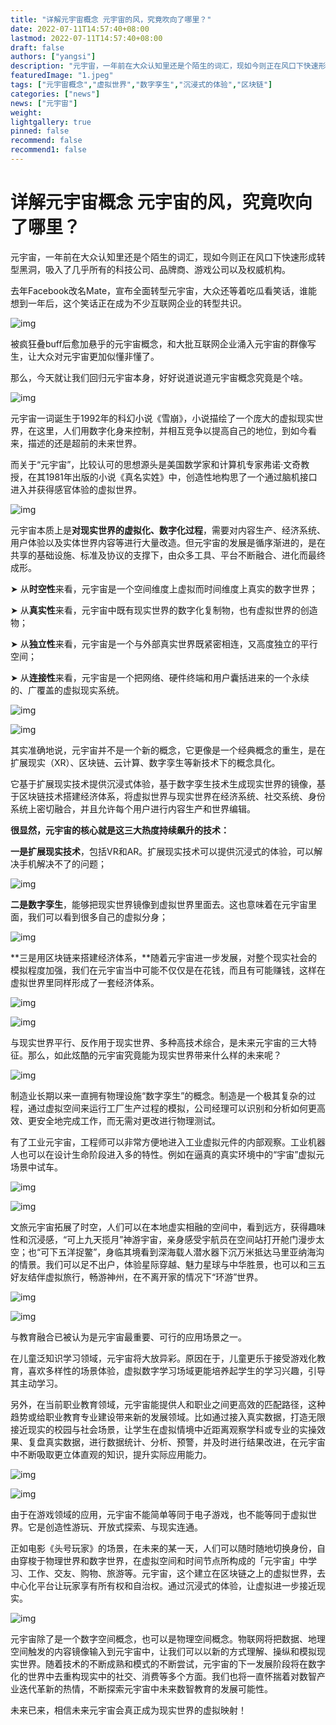 ```yaml
---
title: "详解元宇宙概念 元宇宙的风，究竟吹向了哪里？"
date: 2022-07-11T14:57:40+08:00
lastmod: 2022-07-11T14:57:40+08:00
draft: false
authors: ["yangsi"]
description: "元宇宙，一年前在大众认知里还是个陌生的词汇，现如今则正在风口下快速形成转型黑洞，吸入了几乎所有的科技公司、品牌商、游戏公司以及权威机构。"
featuredImage: "1.jpeg"
tags: ["元宇宙概念","虚拟世界","数字孪生","沉浸式的体验","区块链"]
categories: ["news"]
news: ["元宇宙"]
weight: 
lightgallery: true
pinned: false
recommend: false
recommend1: false
---
```


# 详解元宇宙概念 元宇宙的风，究竟吹向了哪里？ 

元宇宙，一年前在大众认知里还是个陌生的词汇，现如今则正在风口下快速形成转型黑洞，吸入了几乎所有的科技公司、品牌商、游戏公司以及权威机构。

去年Facebook改名Mate，宣布全面转型元宇宙，大众还等着吃瓜看笑话，谁能想到一年后，这个笑话正在成为不少互联网企业的转型共识。

![img](https://p8.itc.cn/images01/20220711/13f593cc3ea0445893512b7ec343d142.jpeg)

被疯狂叠buff后愈加悬乎的元宇宙概念，和大批互联网企业涌入元宇宙的群像写生，让大众对元宇宙更加似懂非懂了。

那么，今天就让我们回归元宇宙本身，好好说道说道元宇宙概念究竟是个啥。

![img](https://p0.itc.cn/images01/20220711/5ee424783b8f45f2bf76ab91887278dc.jpeg)

元宇宙一词诞生于1992年的科幻小说《雪崩》，小说描绘了一个庞大的虚拟现实世界，在这里，人们用数字化身来控制，并相互竞争以提高自己的地位，到如今看来，描述的还是超前的未来世界。

而关于“元宇宙”，比较认可的思想源头是美国数学家和计算机专家弗诺·文奇教授，在其1981年出版的小说《真名实姓》中，创造性地构思了一个通过脑机接口进入并获得感官体验的虚拟世界。

![img](https://p1.itc.cn/images01/20220711/6a49c1772b4d4c9d85976c382a40b2c1.jpeg)

元宇宙本质上是**对现实世界的虚拟化、数字化过程**，需要对内容生产、经济系统、用户体验以及实体世界内容等进行大量改造。但元宇宙的发展是循序渐进的，是在共享的基础设施、标准及协议的支撑下，由众多工具、平台不断融合、进化而最终成形。

➤ 从**时空性**来看，元宇宙是一个空间维度上虚拟而时间维度上真实的数字世界；

➤ 从**真实性**来看，元宇宙中既有现实世界的数字化复制物，也有虚拟世界的创造物；

➤ 从**独立性**来看，元宇宙是一个与外部真实世界既紧密相连，又高度独立的平行空间；

➤ 从**连接性**来看，元宇宙是一个把网络、硬件终端和用户囊括进来的一个永续的、广覆盖的虚拟现实系统。

![img](https://p1.itc.cn/images01/20220711/49c1bbb0b9ea48d8ba1263e2b6b69659.jpeg)

![img](https://p2.itc.cn/images01/20220711/c97447fcaa664da593c40cfba3ae4be3.jpeg)

其实准确地说，元宇宙并不是一个新的概念，它更像是一个经典概念的重生，是在扩展现实（XR）、区块链、云计算、数字孪生等新技术下的概念具化。

它基于扩展现实技术提供沉浸式体验，基于数字孪生技术生成现实世界的镜像，基于区块链技术搭建经济体系，将虚拟世界与现实世界在经济系统、社交系统、身份系统上密切融合，并且允许每个用户进行内容生产和世界编辑。

**很显然，元宇宙的核心就是这三大热度持续飙升的技术：**

**一是扩展现实技术**，包括VR和AR。扩展现实技术可以提供沉浸式的体验，可以解决手机解决不了的问题；

![img](https://p2.itc.cn/images01/20220711/3e7986284a44487b8cdbb95374a47f2f.jpeg)

**二是数字孪生**，能够把现实世界镜像到虚拟世界里面去。这也意味着在元宇宙里面，我们可以看到很多自己的虚拟分身；

![img](https://p0.itc.cn/images01/20220711/f74c6698b8c74f40ac50ea473283d395.jpeg)

**三是用区块链来搭建经济体系，**随着元宇宙进一步发展，对整个现实社会的模拟程度加强，我们在元宇宙当中可能不仅仅是在花钱，而且有可能赚钱，这样在虚拟世界里同样形成了一套经济体系。

![img](https://p2.itc.cn/images01/20220711/3d567ae2c02e4c959f3e57e09ab25114.jpeg)

![img](https://p9.itc.cn/images01/20220711/db3dc59b226c4ae4b0063774c2c1cae1.jpeg)

与现实世界平行、反作用于现实世界、多种高技术综合，是未来元宇宙的三大特征。那么，如此炫酷的元宇宙究竟能为现实世界带来什么样的未来呢？

![img](https://p0.itc.cn/images01/20220711/d8269b05a0dd495ea4336558d6d52daf.jpeg)

制造业长期以来一直拥有物理设施“数字孪生”的概念。制造是一个极其复杂的过程，通过虚拟空间来运行工厂生产过程的模拟，公司经理可以识别和分析如何更高效、更安全地完成工作，而无需对更改进行物理测试。

有了工业元宇宙，工程师可以非常方便地进入工业虚拟元件的内部观察。工业机器人也可以在设计生命阶段进入多的特性。例如在逼真的真实环境中的“宇宙”虚拟元场景中试车。

![img](https://p9.itc.cn/images01/20220711/f3246b539bf644a683c986ae3d8b410e.jpeg)

![img](https://p0.itc.cn/images01/20220711/0cf93267e83845069c7bc969b911a5d7.jpeg)

文旅元宇宙拓展了时空，人们可以在本地虚实相融的空间中，看到远方，获得趣味性和沉浸感，“可上九天揽月”神游宇宙，亲身感受宇航员在空间站打开舱门漫步太空；也“可下五洋捉鳖”，身临其境看到深海载人潜水器下沉万米抵达马里亚纳海沟的情景。我们可以足不出户，体验星际穿越、魅力星球与中华胜景，也可以和三五好友结伴虚拟旅行，畅游神州，在不离开家的情况下“环游”世界。

![img](https://p6.itc.cn/images01/20220711/379c8c6fd34b4acab87aea139913a399.jpeg)

![img](https://p1.itc.cn/images01/20220711/aed9ebfe2aeb4ce19067da7e56446e04.jpeg)

与教育融合已被认为是元宇宙最重要、可行的应用场景之一。

在儿童泛知识学习领域，元宇宙将大放异彩。原因在于，儿童更乐于接受游戏化教育，喜欢多样性的场景体验，虚拟数字学习场域更能培养起学生的学习兴趣，引导其主动学习。

另外，在当前职业教育领域，元宇宙能提供人和职业之间更高效的匹配路径，这种趋势或给职业教育专业建设带来新的发展领域。比如通过接入真实数据，打造无限接近现实的校园与社会场景，让学生在虚拟情境中近距离观察学科或专业的实操效果、复盘真实数据，进行数据统计、分析、预警，并及时进行结果改进，在元宇宙中不断吸取更立体直观的知识，提升实际应用能力。

![img](https://p6.itc.cn/images01/20220711/21eaf82e3c0f4c15b6fb9371a1784c50.jpeg)

![img](https://p2.itc.cn/images01/20220711/11506df83c9748a7beb80af30a56df06.jpeg)

由于在游戏领域的应用，元宇宙不能简单等同于电子游戏，也不能等同于虚拟世界。它是创造性游玩、开放式探索、与现实连通。

正如电影《头号玩家》的场景，在未来的某一天，人们可以随时随地切换身份，自由穿梭于物理世界和数字世界，在虚拟空间和时间节点所构成的「元宇宙」中学习、工作、交友、购物、旅游等。元宇宙，这个建立在区块链之上的虚拟世界，去中心化平台让玩家享有所有权和自治权。通过沉浸式的体验，让虚拟进一步接近现实。

![img](https://p3.itc.cn/images01/20220711/e9a8afab67274071947cfa42afa1b5a6.jpeg)

元宇宙除了是一个数字空间概念，也可以是物理空间概念。物联网将把数据、地理空间触发的内容镜像输入到元宇宙中，让我们可以以新的方式理解、操纵和模拟现实世界。随着技术的不断成熟和模式的不断尝试，元宇宙的下一发展阶段将在数字化的世界中去重构现实中的社交、消费等多个方面。我们也将一直怀揣着对数智产业迭代革新的热情，不断探索元宇宙中未来数智教育的发展可能性。

未来已来，相信未来元宇宙会真正成为现实世界的虚拟映射！